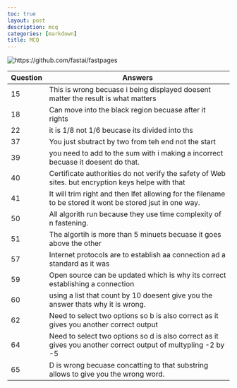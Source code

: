 ```yaml
---
toc: true
layout: post
description: mcq
categories: [markdown]
title: MCQ
---
```


![]({{site.baseurl}}/images/mcq1.png "https://github.com/fastai/fastpages")



| Question | Answers |
| -------- | -------- |
| 15 |This is wrong becuase i being displayed doesent matter the result is what matters |
| 18| Can move into the black region becuase after it rights |
| 22| it is 1/8 not 1/6 beucase its divided into ths |
| 37| You just sbutract by two from teh end not the start |
| 39 | you need to add to the sum with i making a incorrect becuase it doesent do that.|
| 40 |  Certificate authorities do not verify the safety of Web sites. but encryption keys helpe with that |
| 41| It will trim right and then lfet allowing for the filename to be stored it wont be stored jsut in one way. |
|50| All algorith run because they use time complexity of n fastening. |
| 51| The algortih is more than 5 minuets becuase it goes above the other |
| 57 | Internet protocols are to establish aa connection ad a standard as it was  |
| 59 |Open source can be updated which is why its correct establishing a connection |
| 60 | using a list that count by 10 doesent give you the answer thats why it is wrong. |
| 62 | Need to select two options so b is also correct as it gives you another correct output |
| 64 | Need to select two options so d is also correct as it gives you another correct output of multypling -2 by -5|
| 65 | D is wrong becuase concatting to that substring allows to give you the wrong word. |
